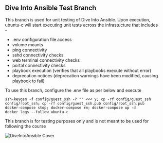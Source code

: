 ## Dive Into Ansible Test Branch

This branch is used for unit testing of Dive Into Ansible.  Upon execution, ubuntu-c will start executing unit tests across the infrastucture that includes -

* .env configuration file access
* volume mounts
* ping connectivity
* sshd connectivity checks
* web terminal connectivity checks
* portal connectivity checks
* playbook execution (verifies that all playbooks execute without error)
* deprecation notices (deprecation warnings have been modified, causing playbook to fail)

To use this branch, configure the .env file as per below and execute

```
ssh-keygen -f config/guest_ssh -P "" <<< y; cp -rf config/guest_ssh config/root_ssh; cp -rf config/guest_ssh.pub config/root_ssh.pub
docker-compose stop; docker-compose rm; docker-compose up -d
docker logs --follow ubuntu-c
```

This branch is for testing purposes only and is not meant to be used for following the course

![DiveIntoAnsible Cover](DiveIntoAnsible_Cover.png?raw=true "Dive Into Ansible")
